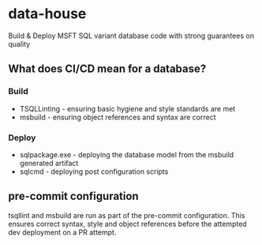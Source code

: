 # data-house

Build & Deploy MSFT SQL variant database code with strong guarantees on quality 

## What does CI/CD mean for a database?

### Build
- TSQLLinting - ensuring basic hygiene and style standards are met
- msbuild - ensuring object references and syntax are correct

### Deploy
- sqlpackage.exe - deploying the database model from the msbuild generated artifact
- sqlcmd - deploying post configuration scripts

## pre-commit configuration
tsqllint and msbuild are run as part of the pre-commit configuration. This ensures correct syntax, style and object references before the attempted dev deployment on a PR attempt.